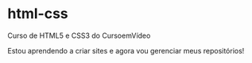 # html-css
 Curso de HTML5 e CSS3 do CursoemVídeo

 Estou aprendendo a criar sites e agora vou gerenciar meus repositórios!